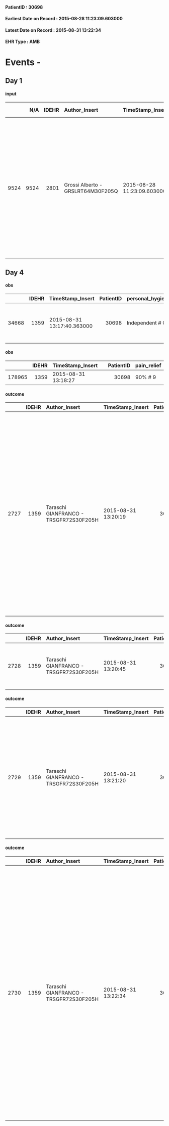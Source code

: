 
#### PatientID : 30698
#### Earliest Date on Record : 2015-08-28 11:23:09.603000
#### Latest Date on Record : 2015-08-31 13:22:34
#### EHR Type : AMB

# Events - 

## Day 1

#### input
|      |    N/A |   IDEHR | Author_Insert                     | TimeStamp_Insert           | EHRType   |   PatientID |   IDDigitalSignDocument | persone_vicine   |   Unnamed: 0_x.1 |   IDANAMNESI_SOCIALE | Patient   | FamigliaAltro   | Paziente_T   | FamigliaAltro_T   |   Non_Rilevabile_x.1 | Note_Non_Rilevabile_x.1   | opt_Problemi   | Note_I                                                                                                                                                                       | chk_contr_sintomi   | opt_paziente_a   | opt_famiglia_a   | opt_adeguatezza   | opt_paziente_solo   | ds_note_con                                                           | opt_presente_assente   | Presenza_minori   | Caregiver_principale   | opt_capacita     | ds_familiari_coinv               | opt_risorse_ec   | ds_note_prio                                                                                                                                                                                                                                                                 | opt_paziente_ad   | opt_caregiver_ad   | opt_inv_civile            | Needs               | Domestic partnership   | Fragility      |
|-----:|-------:|--------:|:----------------------------------|:---------------------------|:----------|------------:|------------------------:|:-----------------|-----------------:|---------------------:|:----------|:----------------|:-------------|:------------------|---------------------:|:--------------------------|:---------------|:-----------------------------------------------------------------------------------------------------------------------------------------------------------------------------|:--------------------|:-----------------|:-----------------|:------------------|:--------------------|:----------------------------------------------------------------------|:-----------------------|:------------------|:-----------------------|:-----------------|:---------------------------------|:-----------------|:-----------------------------------------------------------------------------------------------------------------------------------------------------------------------------------------------------------------------------------------------------------------------------|:------------------|:-------------------|:--------------------------|:--------------------|:-----------------------|:---------------|
| 9524 |   9524 |    2801 | Grossi Alberto - GRSLRT64M30F205Q | 2015-08-28 11:23:09.603000 | AMB       |       30698 |                  126570 | N/A              |             1255 |                  826 | Si#1      | Si#1            | Si#1         | Si#1              |                    0 | NR                        | No#0           | Il paziente non parla apertamente con la famiglia ma pare che agli operatori dell'ospedale abbia chiaramente espresso la sua consapevolezza sia dia diagnosi che di prognosi | controllo sintomi#0 | Congruenti#1     | Congruenti#1     | No#0              | No#0                | Vive con la moglie seguita per una patologia ematologica al San Carlo | Presente#1             | No#0              | moglie figlia Angela   | Incrementabile#1 | altro figlio che vive fuori casa | Da valutare#2    | La richiesta di ricovero √® motivata dal rapido scadimento delle condizioni generali del malato e dal fatto che al domicilio la moglie sembra in difficolt√† nella gestione anche a causa di una patologia ematologica per la quale √® seguita dall'ematologia del San Carlo | Totale#2          | Totale#2           | in fase di accertamento#2 | Clinici#0;Sociali#1 | Coniuge/Convivente#0   | psico-fisica#3 |


## Day 4

#### obs
|       |   IDEHR | TimeStamp_Insert           |   PatientID | personal_hygiene   | urine_elimination   | mobility        | nausea         | active_diuresis     | asthenia     | motor_performance                                                                           | body_temp    | mood      | cognitive_state          | feces_elimination   | consumption_help   |
|------:|--------:|:---------------------------|------------:|:-------------------|:--------------------|:----------------|:---------------|:--------------------|:-------------|:--------------------------------------------------------------------------------------------|:-------------|:----------|:-------------------------|:--------------------|:-------------------|
| 34668 |    1359 | 2015-08-31 13:17:40.363000 |       30698 | Independent # 0    | Independent # 0     | Independent # 0 | Persistent # 1 | active diuresis # 0 | Moderate # 1 | 50% - Patient requiring frequent medical care and pu√≤ pi√π stay up for 50% of the day # 05 | Apyrexia # 0 | Fear # 08 | confused - sometimes # 0 | Employee # 4        | Independent # 0    |

#### obs
|        |   IDEHR | TimeStamp_Insert    |   PatientID | pain_relief   |
|-------:|--------:|:--------------------|------------:|:--------------|
| 178965 |    1359 | 2015-08-31 13:18:27 |       30698 | 90% # 9       |

#### outcome
|      |   IDEHR | Author_Insert                          | TimeStamp_Insert    |   PatientID |   IDDigitalSignDocument |   IDPAI_VIDAS | opt_problem                         |   opt_problem_num | opt_obiettivo                                                                                                                                                                                           |   opt_obiettivo_num | opt_stato_problema   |   opt_stato_problema_num | opt_interventi                                                                                                                                                                                                                                                                                                                                                                                 |   opt_interventi_num |
|-----:|--------:|:---------------------------------------|:--------------------|------------:|------------------------:|--------------:|:------------------------------------|------------------:|:--------------------------------------------------------------------------------------------------------------------------------------------------------------------------------------------------------|--------------------:|:---------------------|-------------------------:|:-----------------------------------------------------------------------------------------------------------------------------------------------------------------------------------------------------------------------------------------------------------------------------------------------------------------------------------------------------------------------------------------------|---------------------:|
| 2727 |    1359 | Taraschi GIANFRANCO - TRSGFR72S30F205H | 2015-08-31 13:20:19 |       30698 |                  128303 |          4738 | Deficit in the care of s√® # 25 = 0 |                 4 | Keep the remaining capacit√ † ¬ † in taking care of s√®, helping the patient to accept their limitations, considering himself in a realistic and objective (eating, bathing, dressing, delete) # 40 = 0 |                   4 | Open Problem # 1     |                        1 | Implementation PAI - Guarantee the patient's choices based on his / her desires # 92 = 0; Implementation PAI - Replace with respect to the already compromised activities # 93 = 0; Implementation PAI - Guarantee the right privacy # 91 = 0; Implementation PAI - Help the patient in the activities in which there is still participation by maintaining a non-judgmental attitude # 94 = 0 |                    4 |

#### outcome
|      |   IDEHR | Author_Insert                          | TimeStamp_Insert    |   PatientID |   IDDigitalSignDocument |   IDPAI_VIDAS | opt_problem                                                                |   opt_problem_num | opt_obiettivo                                                   |   opt_obiettivo_num | opt_stato_problema   |   opt_stato_problema_num | opt_interventi                                                       |   opt_interventi_num |
|-----:|--------:|:---------------------------------------|:--------------------|------------:|------------------------:|--------------:|:---------------------------------------------------------------------------|------------------:|:----------------------------------------------------------------|--------------------:|:---------------------|-------------------------:|:---------------------------------------------------------------------|---------------------:|
| 2728 |    1359 | Taraschi GIANFRANCO - TRSGFR72S30F205H | 2015-08-31 13:20:45 |       30698 |                  128304 |          4739 | Alteration of comfort associated with chronic pain and / or acute # 29 = 0 |                 2 | The patient riferir√ † ¬ † a satisfactory pain control # 56 = 0 |                   1 | Open Problem # 1     |                        1 | Counseling - Sharing with the patient the therapeutic path # 444 = 0 |                    2 |

#### outcome
|      |   IDEHR | Author_Insert                          | TimeStamp_Insert    |   PatientID |   IDDigitalSignDocument |   IDPAI_VIDAS | opt_problem                                                      |   opt_problem_num | opt_obiettivo                                                   |   opt_obiettivo_num | opt_stato_problema   |   opt_stato_problema_num | opt_interventi                                                                                                                                                                                             |   opt_interventi_num |
|-----:|--------:|:---------------------------------------|:--------------------|------------:|------------------------:|--------------:|:-----------------------------------------------------------------|------------------:|:----------------------------------------------------------------|--------------------:|:---------------------|-------------------------:|:-----------------------------------------------------------------------------------------------------------------------------------------------------------------------------------------------------------|---------------------:|
| 2729 |    1359 | Taraschi GIANFRANCO - TRSGFR72S30F205H | 2015-08-31 13:21:20 |       30698 |                  128305 |          4740 | Impaired mobility † ¬ / limitation of physical movement # 27 = 0 |                 4 | The patient manterr√ † ¬ † ¬ † † mobilit√ the residual # 49 = 0 |                   4 | Open Problem # 1     |                        1 | PAI Implementation - Evaluate given mobility † # 368 = 0; PAI Implementation - Help the patient favoring its remaining capacity # 369 = 0; Educational - Teach the patient alternative movements # 370 = 0 |                    1 |

#### outcome
|      |   IDEHR | Author_Insert                          | TimeStamp_Insert    |   PatientID |   IDDigitalSignDocument |   IDPAI_VIDAS | opt_problem                                                   |   opt_problem_num | opt_obiettivo                                                                                                                                                                                                             |   opt_obiettivo_num | opt_stato_problema   |   opt_stato_problema_num | opt_interventi                                                                                                                                                                                                                                                                                                                                                                                                                                                                                                       |   opt_interventi_num |
|-----:|--------:|:---------------------------------------|:--------------------|------------:|------------------------:|--------------:|:--------------------------------------------------------------|------------------:|:--------------------------------------------------------------------------------------------------------------------------------------------------------------------------------------------------------------------------|--------------------:|:---------------------|-------------------------:|:---------------------------------------------------------------------------------------------------------------------------------------------------------------------------------------------------------------------------------------------------------------------------------------------------------------------------------------------------------------------------------------------------------------------------------------------------------------------------------------------------------------------|---------------------:|
| 2730 |    1359 | Taraschi GIANFRANCO - TRSGFR72S30F205H | 2015-08-31 13:22:34 |       30698 |                  128310 |          4741 | State anxiety, apprehension, confusion, anger, panic # 28 = 0 |                 4 | The patient riferir√ † ¬ † to get better on the mental and physical plane, distinguishing the real problems from those potential, identifying the factors that still pu√≤ controlling and expressing their fears # 52 = 0 |                   4 | Open Problem # 1     |                        1 | Implementation PAI - Ensure privacy, comfort and reassure the patient, ensuring not emotionally ominous atmosphere # 390 = 0; PAI Implementation - Direct the patient by simple explanations # 391 = 0; PAI Implementation - Speaking in a simple and quiet, using short, simple sentences, allow you to cry and / or talk # 392 = 0; PAI Implementation - teaching relaxation techniques, slow breathing, teaching strategies to reduce anxiety (look up, check your breath, lower your shoulders etc ..) # 393 = 0 |                    4 |


